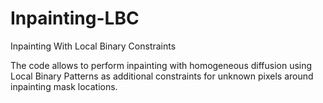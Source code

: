 # Inpainting-LBC
Inpainting With Local Binary Constraints

The code allows to perform inpainting with homogeneous diffusion using Local Binary Patterns as additional constraints
for unknown pixels around inpainting mask locations. 
